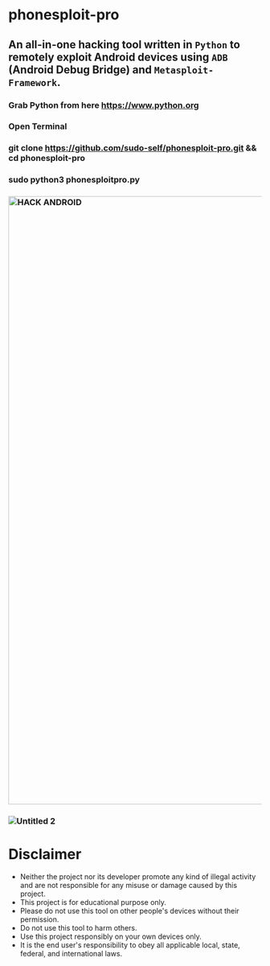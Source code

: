 # phonesploit-pro
## An all-in-one hacking tool written in `Python` to remotely exploit Android devices using `ADB` (Android Debug Bridge) and `Metasploit-Framework`.
### Grab Python from here https://www.python.org
### Open Terminal
### git clone https://github.com/sudo-self/phonesploit-pro.git && cd phonesploit-pro
### sudo python3 phonesploitpro.py
### <img width="1210" alt="HACK ANDROID" src="https://user-images.githubusercontent.com/119916323/233576932-68847d2f-d6a7-415e-ab48-4e887b2cbb71.png">
### ![Untitled 2](https://user-images.githubusercontent.com/119916323/233592669-661b75ae-8dcf-445c-ad60-322dc8e2d90c.jpg)


# Disclaimer

* Neither the project nor its developer promote any kind of illegal activity and are not responsible for any misuse or damage caused by this project.
* This project is for educational purpose only.
* Please do not use this tool on other people's devices without their permission.
* Do not use this tool to harm others.
* Use this project responsibly on your own devices only.
* It is the end user's responsibility to obey all applicable local, state, federal, and international laws.
